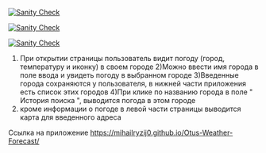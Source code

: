 
[![Sanity Check](https://github.com/mihailryzij0/Otus-Weather-Forecast/actions/workflows/sanity-check.yml/badge.svg?branch=hw/6)](https://github.com/mihailryzij0/Otus-Weather-Forecast/actions/workflows/sanity-check.yml)

[![Sanity Check](https://github.com/mihailryzij0/Otus-Weather-Forecast/actions/workflows/deploy.yml/badge.svg?branch=hw/6)](https://github.com/mihailryzij0/Otus-Weather-Forecast/actions/workflows/deploy.yml)

[![Sanity Check](https://github.com/mihailryzij0/Otus-Weather-Forecast/actions/workflows/coverage.yml/badge.svg?branch=hw/6)](https://github.com/mihailryzij0/Otus-Weather-Forecast/actions/workflows/coverage.yml)

1) При открытии страницы пользователь видит погоду (город, температуру и иконку) в своем городе
2)Можно ввести имя города в поле ввода и увидеть погоду в выбранном городе
3)Введенные города сохраняются у пользователя, в нижней части приложения есть список  этих городов 
4)При клике по названию города в поле " История поиска ", выводится погода в этом городе 
5) кроме информации о погоде в левой части страницы выводится карта для введенного адреса 

Ссылка на приложение https://mihailryzij0.github.io/Otus-Weather-Forecast/

